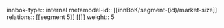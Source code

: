 innbok-type:: internal
metamodel-id:: [[innBoK/segment-(id)/market-size]]
relations:: [[segment 5]] [[]]
weight:: 5


